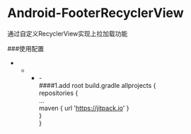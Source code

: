 # Android-FooterRecyclerView
通过自定义RecyclerView实现上拉加载功能

###使用配置<br>
- - - -<br>
####1.add root build.gradle
        allprojects { <br>
		repositories {<br>
			...<br>
			maven { url 'https://jitpack.io' }<br>
		}<br>
	}<br>